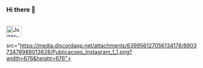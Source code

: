 ### Hi there 👋

<div style="display: inline_block"><br>
  
  <img align="center" alt="Jonas-cs" height="30" width="40" src="https://cdn.jsdelivr.net/gh/devicons/devicon/icons/csharp/csharp-original.svg" />
          
 src="https://media.discordapp.net/attachments/639956127056134178/890373478988013628/Publicacoes_Instagram_1_1.png?width=676&height=676">
</div>
